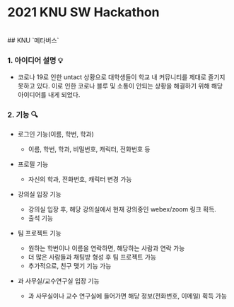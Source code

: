 # 2021 KNU SW Hackathon<br>
<br>
## KNU `메타버스`

### 1. 아이디어 설명 :bulb:
- 코로나 19로 인한 untact 상황으로 대학생들이 학교 내 커뮤니티를 제대로 즐기지 못하고 있다. 이로 인한 코로나 블루 및 소통이 안되는 상황을 해결하기 위해 해당 아이디어를 내게 되었다.


### 2. 기능 :mag:
- 로그인 기능(이름, 학번, 학과)
  - 이름, 학번, 학과, 비밀번호, 캐릭터, 전화번호 등

- 프로필 기능
  - 자신의 학과, 전화번호, 캐릭터 변경 가능

- 강의실 입장 기능
  - 강의실 입장 후, 해당 강의실에서 현재 강의중인 webex/zoom 링크 획득.
  - 출석 기능

- 팀 프로젝트 기능
  - 원하는 학번이나 이름을 연락하면, 해당하는 사람과 연락 가능
  - 더 많은 사람들과 채팅방 형성 후 팀 프로젝트 가능
  - 추가적으로, 친구 맺기 기능 가능

- 과 사무실/교수연구실 입장 기능
  - 과 사무실이나 교수 연구실에 들어가면 해당 정보(전화번호, 이메일) 획득 가능
